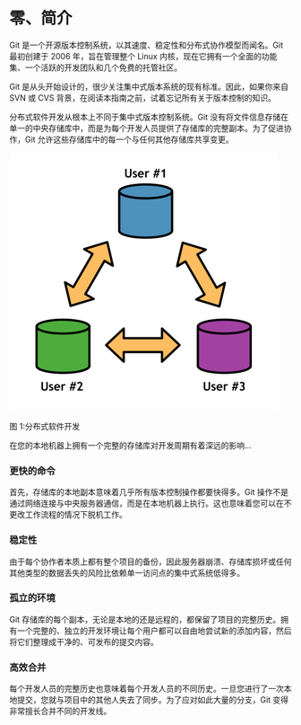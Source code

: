 # 零、简介

Git 是一个开源版本控制系统，以其速度、稳定性和分布式协作模型而闻名。Git 最初创建于 2006 年，旨在管理整个 Linux 内核，现在它拥有一个全面的功能集、一个活跃的开发团队和几个免费的托管社区。

Git 是从头开始设计的，很少关注集中式版本系统的现有标准。因此，如果你来自 SVN 或 CVS 背景，在阅读本指南之前，试着忘记所有关于版本控制的知识。

分布式软件开发从根本上不同于集中式版本控制系统。Git 没有将文件信息存储在单一的中央存储库中，而是为每个开发人员提供了存储库的完整副本。为了促进协作，Git 允许这些存储库中的每一个与任何其他存储库共享变更。

![](img/image001.png)

图 1:分布式软件开发

在您的本地机器上拥有一个完整的存储库对开发周期有着深远的影响…

### 更快的命令

首先，存储库的本地副本意味着几乎所有版本控制操作都要快得多。Git 操作不是通过网络连接与中央服务器通信，而是在本地机器上执行。这也意味着您可以在不更改工作流程的情况下脱机工作。

### 稳定性

由于每个协作者本质上都有整个项目的备份，因此服务器崩溃、存储库损坏或任何其他类型的数据丢失的风险比依赖单一访问点的集中式系统低得多。

### 孤立的环境

Git 存储库的每个副本，无论是本地的还是远程的，都保留了项目的完整历史。拥有一个完整的、独立的开发环境让每个用户都可以自由地尝试新的添加内容，然后将它们整理成干净的、可发布的提交内容。

### 高效合并

每个开发人员的完整历史也意味着每个开发人员的不同历史。一旦您进行了一次本地提交，您就与项目中的其他人失去了同步。为了应对如此大量的分支，Git 变得非常擅长合并不同的开发线。